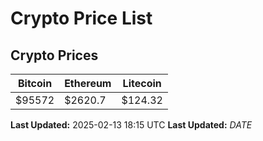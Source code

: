 # Crypto Price List

## Crypto Prices
| Bitcoin | Ethereum | Litecoin |
| ------- | -------- | -------- |
| $95572 | $2620.7 | $124.32 |
**Last Updated:** 2025-02-13 18:15 UTC
**Last Updated:** $DATE$
